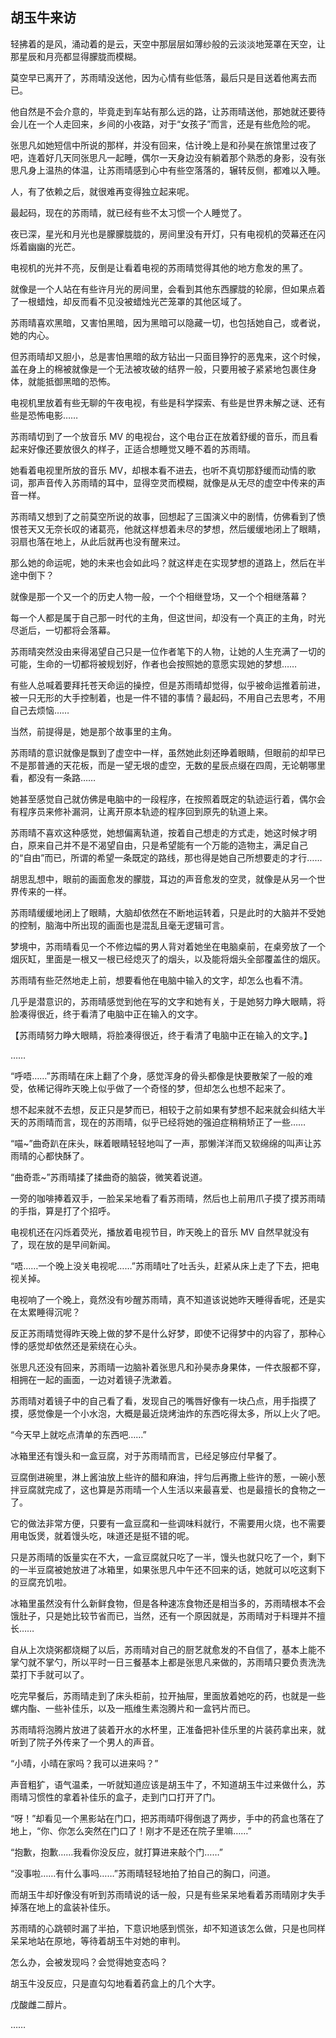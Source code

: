 ## 胡玉牛来访

轻拂着的是风，涌动着的是云，天空中那层层如薄纱般的云淡淡地笼罩在天空，让那星辰和月亮都显得朦胧而模糊。

莫空早已离开了，苏雨晴没送他，因为心情有些低落，最后只是目送着他离去而已。

他自然是不会介意的，毕竟走到车站有那么远的路，让苏雨晴送他，那她就还要待会儿在一个人走回来，乡间的小夜路，对于“女孩子”而言，还是有些危险的呢。

张思凡如她短信中所说的那样，并没有回来，估计晚上是和孙昊在旅馆里过夜了吧，连着好几天同张思凡一起睡，偶尔一天身边没有躺着那个熟悉的身影，没有张思凡身上温热的体温，让苏雨晴感到心中有些空落落的，辗转反侧，都难以入睡。

人，有了依赖之后，就很难再变得独立起来呢。

最起码，现在的苏雨晴，就已经有些不太习惯一个人睡觉了。

夜已深，星光和月光也是朦朦胧胧的，房间里没有开灯，只有电视机的荧幕还在闪烁着幽幽的光芒。

电视机的光并不亮，反倒是让看着电视的苏雨晴觉得其他的地方愈发的黑了。

就像是一个人站在有些许月光的房间里，会看到其他东西朦胧的轮廓，但如果点着了一根蜡烛，却反而看不见没被蜡烛光芒笼罩的其他区域了。

苏雨晴喜欢黑暗，又害怕黑暗，因为黑暗可以隐藏一切，也包括她自己，或者说，她的内心。

但苏雨晴却又胆小，总是害怕黑暗的敌方钻出一只面目狰狞的恶鬼来，这个时候，盖在身上的棉被就像是一个无法被攻破的结界一般，只要用被子紧紧地包裹住身体，就能抵御黑暗的恐怖。

电视机里放着有些无聊的午夜电视，有些是科学探索、有些是世界未解之谜、还有些是恐怖电影……

苏雨晴切到了一个放音乐 MV 的电视台，这个电台正在放着舒缓的音乐，而且看起来好像还要放很久的样子，正适合想睡觉又睡不着的苏雨晴。

她看着电视里所放的音乐 MV，却根本看不进去，也听不真切那舒缓而动情的歌词，那声音传入苏雨晴的耳中，显得空灵而模糊，就像是从无尽的虚空中传来的声音一样。

苏雨晴又想到了之前莫空所说的故事，回想起了三国演义中的剧情，仿佛看到了愤恨苍天又无奈长叹的诸葛亮，他就这样想着未尽的梦想，然后缓缓地闭上了眼睛，羽扇也落在地上，从此后就再也没有醒来过。

那么她的命运呢，她的未来也会如此吗？就这样走在实现梦想的道路上，然后在半途中倒下？

就像是那一个又一个的历史人物一般，一个个相继登场，又一个个相继落幕？

每一个人都是属于自己那一时代的主角，但这世间，却没有一个真正的主角，时光尽逝后，一切都将会落幕。

苏雨晴突然没由来得渴望自己只是一位作者笔下的人物，让她的人生充满了一切的可能，生命的一切都将被规划好，作者也会按照她的意愿实现她的梦想……

有些人总喊着要拜托苍天命运的操控，但是苏雨晴却觉得，似乎被命运推着前进，被一只无形的大手控制着，也是一件不错的事情？最起码，不用自己去思考，不用自己去烦恼……

当然，前提得是，她是那个故事里的主角。

苏雨晴的意识就像是飘到了虚空中一样，虽然她此刻还睁着眼睛，但眼前的却早已不是那普通的天花板，而是一望无垠的虚空，无数的星辰点缀在四周，无论朝哪里看，都没有一条路……

她甚至感觉自己就仿佛是电脑中的一段程序，在按照着既定的轨迹运行着，偶尔会有程序员来修补漏洞，让离开原本轨迹的程序回到原先的轨道上来。

苏雨晴不喜欢这种感觉，她想偏离轨道，按着自己想走的方式走，她这时候才明白，原来自己并不是不渴望自由，只是希望能有一个万能的造物主，满足自己的“自由”而已，所谓的希望一条既定的路线，那也得是她自己所想要走的才行……

胡思乱想中，眼前的画面愈发的朦胧，耳边的声音愈发的空灵，就像是从另一个世界传来的一样。

苏雨晴缓缓地闭上了眼睛，大脑却依然在不断地运转着，只是此时的大脑并不受她的控制，脑海中所出现的画面也是混乱且毫无逻辑可言。

梦境中，苏雨晴看见一个不修边幅的男人背对着她坐在电脑桌前，在桌旁放了一个烟灰缸，里面是一根又一根已经熄灭了的烟头，以及能将烟头全部覆盖住的烟灰。

苏雨晴有些茫然地走上前，想要看他在电脑中输入的文字，却怎么也看不清。

几乎是潜意识的，苏雨晴感觉到他在写的文字和她有关，于是她努力睁大眼睛，将脸凑得很近，终于看清了电脑中正在输入的文字。

【苏雨晴努力睁大眼睛，将脸凑得很近，终于看清了电脑中正在输入的文字。】

……

“呼唔……”苏雨晴在床上翻了个身，感觉浑身的骨头都像是快要散架了一般的难受，依稀记得昨天晚上似乎做了一个奇怪的梦，但却怎么也想不起来了。

想不起来就不去想，反正只是梦而已，相较于之前如果有梦想不起来就会纠结大半天的苏雨晴而言，现在的苏雨晴，似乎已经将她的强迫症稍稍矫正了一些……

“喵~”曲奇趴在床头，眯着眼睛轻轻地叫了一声，那懒洋洋而又软绵绵的叫声让苏雨晴的心都快酥了。

“曲奇乖~”苏雨晴揉了揉曲奇的脑袋，微笑着说道。

一旁的咖啡捧着双手，一脸呆呆地看了看苏雨晴，然后也上前用爪子摸了摸苏雨晴的手指，算是打了个招呼。

电视机还在闪烁着荧光，播放着电视节目，昨天晚上的音乐 MV 自然早就没有了，现在放的是早间新闻。

“唔……一个晚上没关电视呢……”苏雨晴吐了吐舌头，赶紧从床上走了下去，把电视关掉。

电视响了一个晚上，竟然没有吵醒苏雨晴，真不知道该说她昨天睡得香呢，还是实在太累睡得沉呢？

反正苏雨晴觉得昨天晚上做的梦不是什么好梦，即使不记得梦中的内容了，那种心悸的感觉却依然还是萦绕在心头。

张思凡还没有回来，苏雨晴一边脑补着张思凡和孙昊赤身果体，一件衣服都不穿，相拥在一起的画面，一边对着镜子洗漱着。

苏雨晴对着镜子中的自己看了看，发现自己的嘴唇好像有一块凸点，用手指摸了摸，感觉像是一个小水泡，大概是最近烧烤油炸的东西吃得太多，所以上火了吧。

“今天早上就吃点清单的东西吧……”

冰箱里还有馒头和一盒豆腐，对于苏雨晴而言，已经足够应付早餐了。

豆腐倒进碗里，淋上酱油放上些许的醋和麻油，拌匀后再撒上些许的葱，一碗小葱拌豆腐就完成了，这也算是苏雨晴一个人生活以来最喜爱、也是最擅长的食物之一了。

它的做法非常方便，只要有一盒豆腐和一些调味料就行，不需要用火烧，也不需要用电饭煲，就着馒头吃，味道还是挺不错的呢。

只是苏雨晴的饭量实在不大，一盒豆腐就只吃了一半，馒头也就只吃了一个，剩下的一半豆腐被她放进了冰箱里，如果张思凡中午还不回来的话，她就可以吃这剩下的豆腐充饥啦。

冰箱里虽然没有什么新鲜食物，但是各种速冻食物还是相当多的，苏雨晴根本不会饿肚子，只是她比较节省而已，当然，还有一个原因就是，苏雨晴对于料理并不擅长……

自从上次烧粥都烧糊了以后，苏雨晴对自己的厨艺就愈发的不自信了，基本上能不掌勺就不掌勺，所以平时一日三餐基本上都是张思凡来做的，苏雨晴只要负责洗洗菜打下手就可以了。

吃完早餐后，苏雨晴走到了床头柜前，拉开抽屉，里面放着她吃的药，也就是一些螺内酯、一些补佳乐，以及一瓶维生素泡腾片和一盒钙片而已。

苏雨晴将泡腾片放进了装着开水的水杯里，正准备把补佳乐里的片装药拿出来，就听到了院子外传来了一个男人的声音。

“小晴，小晴在家吗？我可以进来吗？”

声音粗犷，语气温柔，一听就知道应该是胡玉牛了，不知道胡玉牛过来做什么，苏雨晴习惯性的拿着补佳乐的盒子，走到门口打开了门。

“呀！”却看见一个黑影站在门口，把苏雨晴吓得倒退了两步，手中的药盒也落在了地上，“你、你怎么突然在门口了！刚才不是还在院子里嘛……”

“抱歉，抱歉……我看你没反应，就打算进来敲个门……”

“没事啦……有什么事吗……”苏雨晴轻轻地拍了拍自己的胸口，问道。

而胡玉牛却好像没有听到苏雨晴说的话一般，只是有些呆呆地看着苏雨晴刚才失手掉落在地上的盒装补佳乐。

苏雨晴的心跳顿时漏了半拍，下意识地感到慌张，却不知道该怎么做，只是也同样呆呆地站在原地，等待着胡玉牛对她的审判。

怎么办，会被发现吗？会觉得她变态吗？

胡玉牛没反应，只是直勾勾地看着药盒上的几个大字。

戊酸雌二醇片。

……
